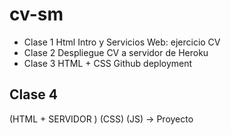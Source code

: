 # cv-sm


* Clase 1 Html Intro y Servicios Web: ejercicio CV
* Clase 2 Despliegue CV a servidor de Heroku 
* Clase 3 HTML + CSS Github deployment

## Clase 4

(HTML + SERVIDOR ) (CSS) (JS) -> Proyecto
